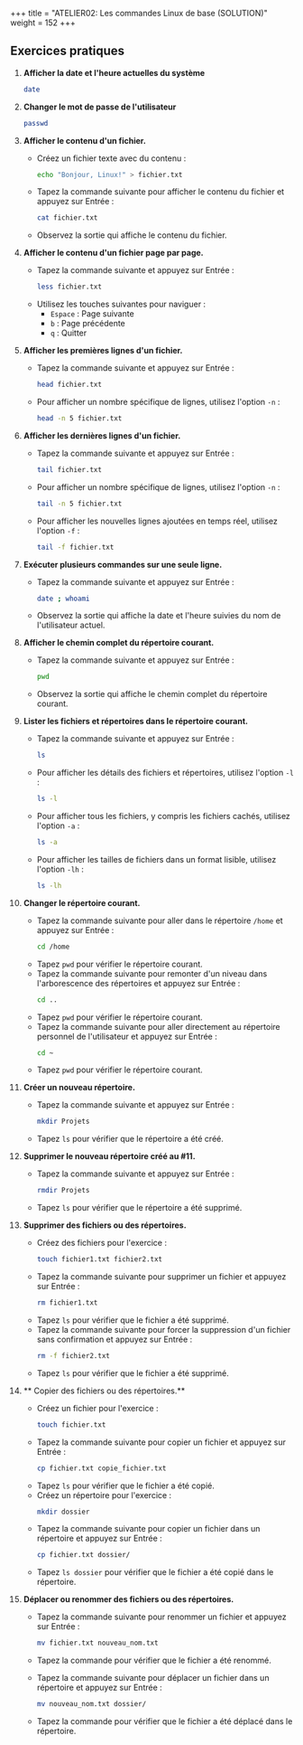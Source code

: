  
+++
title = "ATELIER02: Les commandes Linux de base (SOLUTION)"
weight = 152
+++

## Exercices pratiques

1. **Afficher la date et l'heure actuelles du système**
     ```bash
     date
     ```

2. **Changer le mot de passe de l'utilisateur**
     ```bash
     passwd
     ```

3. **Afficher le contenu d'un fichier.**
     - Créez un fichier texte avec du contenu :
        ```bash
        echo "Bonjour, Linux!" > fichier.txt
        ```
     - Tapez la commande suivante pour afficher le contenu du fichier et appuyez sur Entrée :
        ```bash
        cat fichier.txt
        ```
     - Observez la sortie qui affiche le contenu du fichier.

4. **Afficher le contenu d'un fichier page par page.**
     - Tapez la commande suivante et appuyez sur Entrée :
        ```bash
        less fichier.txt
        ```
     - Utilisez les touches suivantes pour naviguer :
        - `Espace` : Page suivante
        - `b` : Page précédente
        - `q` : Quitter

5. **Afficher les premières lignes d'un fichier.**
     - Tapez la commande suivante et appuyez sur Entrée :
        ```bash
        head fichier.txt
        ```
     - Pour afficher un nombre spécifique de lignes, utilisez l'option `-n` :
        ```bash
        head -n 5 fichier.txt
        ```

6. **Afficher les dernières lignes d'un fichier.**
     - Tapez la commande suivante et appuyez sur Entrée :
        ```bash
        tail fichier.txt
        ```
     - Pour afficher un nombre spécifique de lignes, utilisez l'option `-n` :
        ```bash
        tail -n 5 fichier.txt
        ```
     - Pour afficher les nouvelles lignes ajoutées en temps réel, utilisez l'option `-f` :
        ```bash
        tail -f fichier.txt
        ```

7. **Exécuter plusieurs commandes sur une seule ligne.**
     - Tapez la commande suivante et appuyez sur Entrée :
        ```bash
        date ; whoami
        ```
     - Observez la sortie qui affiche la date et l'heure suivies du nom de l'utilisateur actuel.

8. **Afficher le chemin complet du répertoire courant.**
     - Tapez la commande suivante et appuyez sur Entrée :
        ```bash
        pwd
        ```
     - Observez la sortie qui affiche le chemin complet du répertoire courant.

9. **Lister les fichiers et répertoires dans le répertoire courant.**
     - Tapez la commande suivante et appuyez sur Entrée :
        ```bash
        ls
        ```
     - Pour afficher les détails des fichiers et répertoires, utilisez l'option `-l` :
        ```bash
        ls -l
        ```
     - Pour afficher tous les fichiers, y compris les fichiers cachés, utilisez l'option `-a` :
        ```bash
        ls -a
        ```
     - Pour afficher les tailles de fichiers dans un format lisible, utilisez l'option `-lh` :
        ```bash
        ls -lh
        ```

10. **Changer le répertoire courant.**
      - Tapez la commande suivante pour aller dans le répertoire `/home` et appuyez sur Entrée :
         ```bash
         cd /home
         ```
      - Tapez `pwd` pour vérifier le répertoire courant.
      - Tapez la commande suivante pour remonter d'un niveau dans l'arborescence des répertoires et appuyez sur Entrée :
         ```bash
         cd ..
         ```
      - Tapez `pwd` pour vérifier le répertoire courant.
      - Tapez la commande suivante pour aller directement au répertoire personnel de l'utilisateur et appuyez sur Entrée :
         ```bash
         cd ~
         ```
      - Tapez `pwd` pour vérifier le répertoire courant.

11. **Créer un nouveau répertoire.**
      - Tapez la commande suivante et appuyez sur Entrée :
         ```bash
         mkdir Projets
         ```
      - Tapez `ls` pour vérifier que le répertoire a été créé.

12. **Supprimer le nouveau répertoire créé au #11.**
      - Tapez la commande suivante et appuyez sur Entrée :
         ```bash
         rmdir Projets
         ```
      - Tapez `ls` pour vérifier que le répertoire a été supprimé.

13. **Supprimer des fichiers ou des répertoires.**
      - Créez des fichiers pour l'exercice :
         ```bash
         touch fichier1.txt fichier2.txt
         ```
      - Tapez la commande suivante pour supprimer un fichier et appuyez sur Entrée :
         ```bash
         rm fichier1.txt
         ```
      - Tapez `ls` pour vérifier que le fichier a été supprimé.
      - Tapez la commande suivante pour forcer la suppression d'un fichier sans confirmation et appuyez sur Entrée :
         ```bash
         rm -f fichier2.txt
         ```
      - Tapez `ls` pour vérifier que le fichier a été supprimé.

14. ** Copier des fichiers ou des répertoires.**
      - Créez un fichier pour l'exercice :
         ```bash
         touch fichier.txt
         ```
      - Tapez la commande suivante pour copier un fichier et appuyez sur Entrée :
         ```bash
         cp fichier.txt copie_fichier.txt
         ```
      - Tapez `ls` pour vérifier que le fichier a été copié.
      - Créez un répertoire pour l'exercice :
         ```bash
         mkdir dossier
         ```
      - Tapez la commande suivante pour copier un fichier dans un répertoire et appuyez sur Entrée :
         ```bash
         cp fichier.txt dossier/
         ```
      - Tapez `ls dossier` pour vérifier que le fichier a été copié dans le répertoire.

15. **Déplacer ou renommer des fichiers ou des répertoires.**
      - Tapez la commande suivante pour renommer un fichier et appuyez sur Entrée :
         ```bash
         mv fichier.txt nouveau_nom.txt
         ```
      - Tapez la commande pour vérifier que le fichier a été renommé.

      - Tapez la commande suivante pour déplacer un fichier dans un répertoire et appuyez sur Entrée :
        ```bash
        mv nouveau_nom.txt dossier/
        ```

      - Tapez la commande pour vérifier que le fichier a été déplacé dans le répertoire.